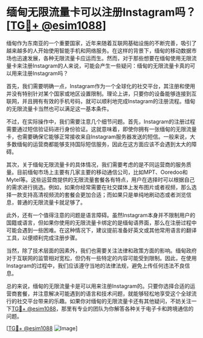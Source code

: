 # 缅甸无限流量卡可以注册Instagram吗？[[TG💪+ @esim1088](https://t.me/s/esim1088)]

缅甸作为东南亚的一个重要国家，近年来随着互联网基础设施的不断完善，吸引了越来越多的人开始使用智能手机和网络服务。在这样的背景下，缅甸的移动数据市场也迅速发展，各种无限流量卡应运而生。然而，对于那些想要在缅甸使用无限流量卡来注册Instagram的人来说，可能会产生一些疑问：缅甸的无限流量卡真的可以用来注册Instagram吗？

首先，我们需要明确一点，Instagram作为一个全球化的社交平台，其注册和使用并没有特别针对某个国家或地区设置限制。理论上讲，只要你的设备能够连接到互联网，并且拥有有效的手机号码，就可以顺利地完成Instagram的注册流程。缅甸的无限流量卡当然也可以满足这一基本条件。

不过，在实际操作中，我们需要注意几个细节问题。首先，Instagram的注册过程需要通过短信验证码进行身份验证。这就意味着，即使你拥有一张缅甸的无限流量卡，也需要确保它能够正常接收来自Instagram服务器发送的短信。一般来说，大多数缅甸的运营商都能够支持国际短信服务，因此在这方面应该不会遇到太大的障碍。

其次，关于缅甸无限流量卡的具体情况，我们需要考虑的是不同运营商的服务质量。目前缅甸市场上主要有几家主要的移动通信公司，比如MPT、Ooredoo和Mytel等。这些运营商提供的无限流量套餐各有特点，用户在选择时可以根据自己的需求进行挑选。例如，如果你经常需要在社交媒体上发布图片或者视频，那么选择一款支持高清视频流的套餐会更加合适；而如果只是单纯地刷动态或者浏览信息，普通的无限流量卡就足够了。

此外，还有一个值得注意的问题是语言障碍。虽然Instagram本身并不限制用户的国籍或语言，但如果你使用的无限流量卡绑定的是缅甸语界面，那么在注册过程中可能会遇到一些困难。在这种情况下，建议提前准备好英文或其他常用语言的翻译工具，以便顺利完成注册步骤。

当然，除了技术层面的因素外，我们也需要关注法律和政策方面的影响。缅甸政府对于互联网的监管相对宽松，但仍有一些特定的内容可能受到限制。因此，在使用Instagram的过程中，我们应该遵守当地的法律法规，避免上传任何违法不良信息。

总的来说，缅甸的无限流量卡是可以用来注册Instagram的。只要你选择合适的运营商套餐，并注意解决可能遇到的语言和技术问题，就能够轻松地享受这个全球流行的社交平台带来的乐趣。如果你对缅甸的无限流量卡还有其他疑问，不妨关注一下[TG💪+ @esim1088](https://t.me/s/esim1088)，那里有专业的团队为你解答各种关于电子卡和跨境通信的问题。

[[TG💪+ @esim1088](https://t.me/s/esim1088) ![Image](https://i.postimg.cc/4NQfJmqS/Snipaste-2025-05-13-00-14-12.png)]